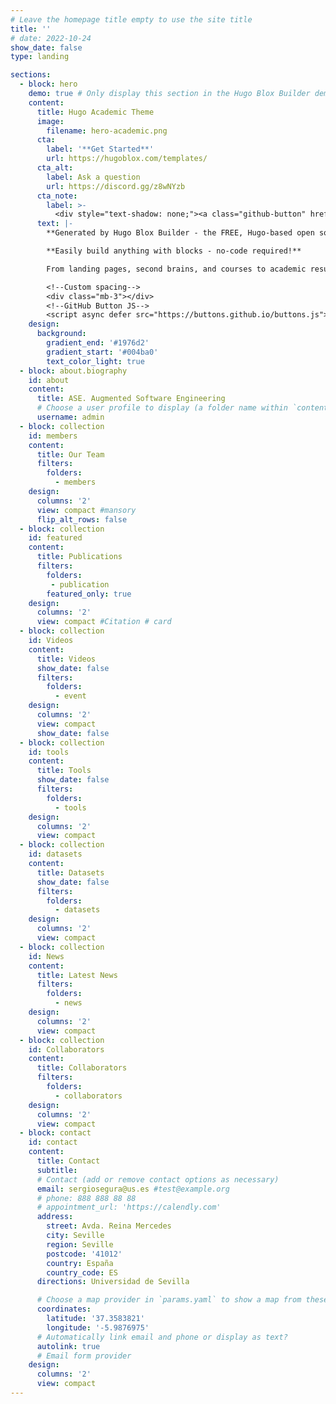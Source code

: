 ```yaml
---
# Leave the homepage title empty to use the site title
title: ''
# date: 2022-10-24
show_date: false
type: landing

sections:
  - block: hero
    demo: true # Only display this section in the Hugo Blox Builder demo site
    content:
      title: Hugo Academic Theme
      image:
        filename: hero-academic.png
      cta:
        label: '**Get Started**'
        url: https://hugoblox.com/templates/
      cta_alt:
        label: Ask a question
        url: https://discord.gg/z8wNYzb
      cta_note:
        label: >-
          <div style="text-shadow: none;"><a class="github-button" href="https://github.com/HugoBlox/hugo-blox-builder" data-icon="octicon-star" data-size="large" data-show-count="true" aria-label="Star">Star Hugo Blox Builder</a></div><div style="text-shadow: none;"><a class="github-button" href="https://github.com/HugoBlox/theme-academic-cv" data-icon="octicon-star" data-size="large" data-show-count="true" aria-label="Star">Star the Academic template</a></div>
      text: |-
        **Generated by Hugo Blox Builder - the FREE, Hugo-based open source website builder trusted by 500,000+ sites.**

        **Easily build anything with blocks - no-code required!**

        From landing pages, second brains, and courses to academic resumés, conferences, and tech blogs.

        <!--Custom spacing-->
        <div class="mb-3"></div>
        <!--GitHub Button JS-->
        <script async defer src="https://buttons.github.io/buttons.js"></script>
    design:
      background:
        gradient_end: '#1976d2'
        gradient_start: '#004ba0'
        text_color_light: true
  - block: about.biography
    id: about
    content:
      title: ASE. Augmented Software Engineering
      # Choose a user profile to display (a folder name within `content/authors/`)
      username: admin
  - block: collection
    id: members
    content:
      title: Our Team
      filters:
        folders:
          - members
    design:
      columns: '2' 
      view: compact #mansory 
      flip_alt_rows: false
  - block: collection
    id: featured
    content:
      title: Publications 
      filters:
        folders:
         - publication
        featured_only: true
    design:
      columns: '2'
      view: compact #Citation # card
  - block: collection
    id: Videos
    content:
      title: Videos
      show_date: false
      filters:
        folders:
          - event
    design:
      columns: '2'
      view: compact
      show_date: false
  - block: collection
    id: tools
    content:
      title: Tools
      show_date: false
      filters:
        folders:
          - tools  
    design:
      columns: '2'
      view: compact
  - block: collection
    id: datasets
    content:
      title: Datasets
      show_date: false
      filters:
        folders:
          - datasets  
    design:
      columns: '2'
      view: compact
  - block: collection
    id: News
    content:
      title: Latest News
      filters:
        folders:
          - news
    design:
      columns: '2'
      view: compact  
  - block: collection
    id: Collaborators
    content:
      title: Collaborators
      filters:
        folders:
          - collaborators
    design:
      columns: '2'
      view: compact     
  - block: contact
    id: contact
    content:
      title: Contact
      subtitle:
      # Contact (add or remove contact options as necessary)
      email: sergiosegura@us.es #test@example.org
      # phone: 888 888 88 88
      # appointment_url: 'https://calendly.com'
      address:
        street: Avda. Reina Mercedes
        city: Seville
        region: Seville
        postcode: '41012'
        country: España
        country_code: ES
      directions: Universidad de Sevilla

      # Choose a map provider in `params.yaml` to show a map from these coordinates
      coordinates:
        latitude: '37.3583821'
        longitude: '-5.9876975'  
      # Automatically link email and phone or display as text?
      autolink: true
      # Email form provider
    design:
      columns: '2'
      view: compact
---
```




